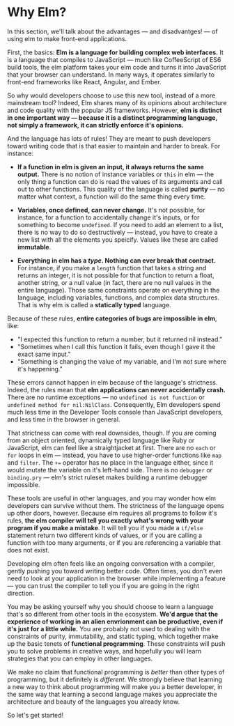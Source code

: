 # Why Elm?

In this section, we'll talk about the advantages — and disadvantges! — of using elm to make front-end applications.

First, the basics: **Elm is a language for building complex web interfaces.** It is a language that compiles to JavaScript — much like CoffeeScript of ES6 build tools, the elm platform takes your elm code and turns it into JavaScript that your browser can understand. In many ways, it operates similarly to front-end frameworks like React, Angular, and Ember.

So why would developers choose to use this new tool, instead of a more mainstream tool? Indeed, Elm shares many of its opinions about architecture and code quality with the popular JS frameworks. However, **elm is distinct in one important way — because it is a distinct programming language, not simply a framework, it can strictly enforce it's opinions.**

And the language has lots of rules! They are meant to push developers toward writing code that is that easier to maintain and harder to break. For instance:

- **If a function in elm is given an input, it always returns the same output.** There is no notion of instance variables or `this` in elm — the only thing a function can do is read the values of its arguments and call out to other functions. This quality of the language is called **purity** — no matter what context, a function will do the same thing every time.

- **Variables, once defined, can never change.** It's not possible, for instance, for a function to accidentally change it's inputs, or for something to become `undefined`. If you need to add an element to a list, there is no way to do so destructively — instead, you have to create a new list with all the elements you speicify. Values like these are called **immutable**.

- **Everything in elm has a *type*. Nothing can ever break that contract.** For instance, if you make a `length` function that takes a string and returns an integer, it is not possible for that function to return a float, another string, or a null value (in fact, there are no null values in the entire language). Those same constraints operate on everything in the language, including variables, functions, and complex data structures. That is why elm is called a **statically typed** language.

Because of these rules, **entire categories of bugs are impossible in elm**, like:
  - "I expected this function to return a number, but it returned nil instead."
  - "Sometimes when I call this function it fails, even though I gave it the exact same input."
  - "Something is changing the value of my variable, and I'm not sure where it's happening."

These errors cannot happen in elm because of the language's strictness. Indeed, the rules mean that **elm applications can never accidentally crash.** There are no runtime exceptions — no `undefined is not function` or `undefined method for nil:NilClass`. Consequently, Elm developers spend much less time in the Developer Tools console than JavaScript developers, and less time in the browser in general.

That strictness can come with real downsides, though. If you are coming from an object oriented, dynamically typed language like Ruby or JavaScript, elm can feel like a straightjacket at first. There are no `each` or `for` loops in elm — instead, you have to use higher-order functions like `map` and `filter`. The `+=` operator has no place in the language either, since it would mutate the variable on it's left-hand side. There is no `debugger` or `binding.pry` — elm's strict ruleset makes building a runtime debugger impossible.

These tools are useful in other languages, and you may wonder how elm developers can survive without them. The strictness of the language opens up other doors, however. Because elm requires all programs to follow it's rules, **the elm compiler will tell you exactly what's wrong with your program if you make a mistake**. It will tell you if you made a `if/else` statement return two different kinds of values, or if you are calling a function with too many arguments, or if you are referencing a variable that does not exist.

Developing elm often feels like an ongoing conversation with a compiler, gently pushing you toward writing better code. Often times, you don't even need to look at your application in the browser while implementing a feature — you can trust the compiler to tell you if you are going in the right direction.

You may be asking yourself why you should choose to learn a language that's so different from other tools in the ecosystem. **We'd argue that the experience of working in an alien envrionment can be productive, even if it's just for a little while.**  You are probably not used to dealing with the constraints of purity, immutability, and static typing, which together make up the basic tenets of **functional programming**. These constraints will push you to solve problems in creative ways, and hopefully you will learn strategies that you can employ in other languages.

We make no claim that functional programming is *better* than other types of programming, but it definitely is *different*. We strongly believe that learning a new way to think about programming will make you a better developer, in the same way that learning a second language makes you appreciate the architecture and beauty of the languages you already know.

So let's get started!
